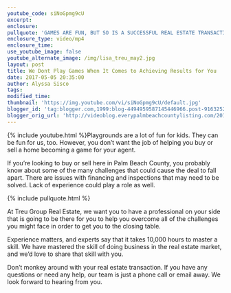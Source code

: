 ```yaml
---
youtube_code: siNoGpmg9cU
excerpt:
enclosure:
pullquote: 'GAMES ARE FUN, BUT SO IS A SUCCESSFUL REAL ESTATE TRANSACTION.'
enclosure_type: video/mp4
enclosure_time:
use_youtube_image: false
youtube_alternate_image: /img/lisa_treu_may2.jpg
layout: post
title: We Dont Play Games When It Comes to Achieving Results for You
date: 2017-05-05 20:35:00
author: Alyssa Sisco
tags:
modified_time:
thumbnail: 'https://img.youtube.com/vi/siNoGpmg9cU/default.jpg'
blogger_id: 'tag:blogger.com,1999:blog-4494959587145446966.post-9163252914076829977'
blogger_orig_url: 'http://videoblog.everypalmbeachcountylisting.com/2017/05/we-dont-play-games-when-it-comes-to.html'
---
```



{% include youtube.html %}Playgrounds are a lot of fun for kids. They can be fun for us, too. However, you don’t want the job of helping you buy or sell a home becoming a game for your agent.

If you’re looking to buy or sell here in Palm Beach County, you probably know about some of the many challenges that could cause the deal to fall apart. There are issues with financing and inspections that may need to be solved. Lack of experience could play a role as well.

{% include pullquote.html %}

At Treu Group Real Estate, we want you to have a professional on your side that is going to be there for you to help you overcome all of the challenges you might face in order to get you to the closing table.

Experience matters, and experts say that it takes 10,000 hours to master a skill. We have mastered the skill of doing business in the real estate market, and we’d love to share that skill with you.

Don’t monkey around with your real estate transaction. If you have any questions or need any help, our team is just a phone call or email away. We look forward to hearing from you.